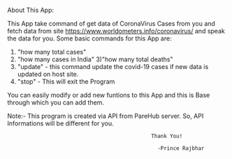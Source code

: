 About This App:

This App take command of get data of CoronaVirus Cases from you and fetch data from site https://www.worldometers.info/coronavirus/
and speak the data for you.
Some basic commands for this App are:
1) "how many total cases"
2) "how many cases in India"
3)"how many total deaths"
3) "update" - this command update the covid-19 cases if  new data is updated on host site.
4) "stop" - This will exit the Program

You can easily modify or add new funtions to this App and this is Base through which you can add them.

Note:- This program is created via API from PareHub server. So, API Informations will be different
	for you.

                                                  Thank You!

													-Prince Rajbhar
